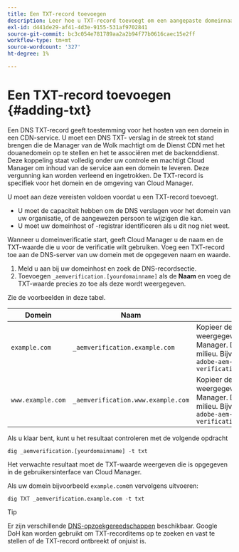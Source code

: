```yaml
---
title: Een TXT-record toevoegen
description: Leer hoe u TXT-record toevoegt om een aangepaste domeinnaam toe te voegen in Cloud Manager.
exl-id: d441de29-af41-4d3e-9155-531af9702841
source-git-commit: bc3c054e781789aa2a2b94f77b0616caec15e2ff
workflow-type: tm+mt
source-wordcount: '327'
ht-degree: 1%

---
```


# Een TXT-record toevoegen {#adding-txt}

Een DNS TXT-record geeft toestemming voor het hosten van een domein in een CDN-service. U moet een DNS TXT- verslag in de streek tot stand brengen die de Manager van de Wolk machtigt om de Dienst CDN met het douanedomein op te stellen en het te associëren met de backenddienst. Deze koppeling staat volledig onder uw controle en machtigt Cloud Manager om inhoud van de service aan een domein te leveren. Deze vergunning kan worden verleend en ingetrokken. De TXT-record is specifiek voor het domein en de omgeving van Cloud Manager.

U moet aan deze vereisten voldoen voordat u een TXT-record toevoegt.

* U moet de capaciteit hebben om de DNS verslagen voor het domein van uw organisatie, of de aangewezen persoon te wijzigen die kan.
* U moet uw domeinhost of -registrar identificeren als u dit nog niet weet.

Wanneer u domeinverificatie start, geeft Cloud Manager u de naam en de TXT-waarde die u voor de verificatie wilt gebruiken. Voeg een TXT-record toe aan de DNS-server van uw domein met de opgegeven naam en waarde.

1. Meld u aan bij uw domeinhost en zoek de DNS-recordsectie.
1. Toevoegen `_aemverification.[yourdomainname]` als de **Naam** en voeg de TXT-waarde precies zo toe als deze wordt weergegeven.

Zie de voorbeelden in deze tabel.

| Domein | Naam | TXT-waarde |
|--- |--- |---|
| `example.com` | `_aemverification.example.com` | Kopieer de volledige waarde die wordt weergegeven in de gebruikersinterface van Cloud Manager. Dit is specifiek voor het domein en het milieu. Bijvoorbeeld:<br>`adobe-aem-verification=example.com/[program]/[env]/..*` |
| `www.example.com` | `_aemverification.www.example.com` | Kopieer de volledige waarde die wordt weergegeven in de gebruikersinterface van Cloud Manager. Dit is specifiek voor het domein en het milieu. Bijvoorbeeld:<br>`adobe-aem-verification=www.example.com/[program]/[env]/..*` |

Als u klaar bent, kunt u het resultaat controleren met de volgende opdracht

```shell
dig _aemverification.[yourdomainname] -t txt
```

Het verwachte resultaat moet de TXT-waarde weergeven die is opgegeven in de gebruikersinterface van Cloud Manager.

Als uw domein bijvoorbeeld `example.com`en vervolgens uitvoeren:

```shell
dig TXT _aemverification.example.com -t txt
```

>[!TIP]
>
>Er zijn verschillende [DNS-opzoekgereedschappen](https://www.ultratools.com/tools/dnsLookup) beschikbaar. Google DoH kan worden gebruikt om TXT-recorditems op te zoeken en vast te stellen of de TXT-record ontbreekt of onjuist is.
